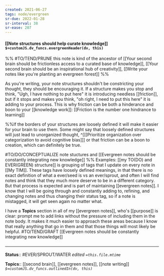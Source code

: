 ```yaml
---
created: 2021-06-27
tags: node/evergreen
sr-due: 2022-01-28
sr-interval: 38
sr-ease: 207
---
```


#### [[Note structures should help curate knowledge]] `$=customJS.dv_funcs.evergreenHeader(dv, this)`
%%
#TO/TEND/PRUNE this note is kind of the ancestor of [[Your second brain should be frictionless access to a curated base of knowledge]], [[Your second brain should be an inspirational hub of creativity]], [[Write your notes like you're planting an evergreen forest]]
%%

As you're writing, your note structures shouldn't be constricting your thought,
they should be encouraging it.
If a structure makes you stop and think, "Ugh, I have nothing to put here" it is introducing needless [[friction]],
but if it stops and makes you think, "oh right, I need to put this here" it is adding to your process.
This is why friction can be both a hinderance and boon to your [[knowledge work]]:
[[Friction is the number one hindrance to learning]]

%%If the borders of your structures are loosely defined it will make it easier for your brain to use them. Some might say that loosely defined structures will just lead to unorganized thought, 
^[[[Prioritize organization over categorization to avoid cognitive bias]]]
or that friction can be a boon to creation,
which can definitely be true.

#TO/DO/CONCEPTUALIZE note stuctures and [[Evergreen notes should be constantly integrating new knowledge]]
%%
Examples:
[[my TO(DO) and EVER(GREEN) structure]] is grouping of tags that I update on every note in [[My TIM]]. These tags have loosely defined meanings, in that there is no exact definition of what a ever/seed is vs an ever/sprout, and often I will find notes and think that they much more deserve to be in a different category. But that process is expected and is part of maintaining [[evergreen notes]]. I know that I will be going through and constantly adding to, refining, and changing notes and thus changing their status tag, so if a note is mistagged, it will get seen again no matter what.

I have a **Topics** section in all of my [[evergreen notes]], who's [[purpose]] is clear: prompt me to add links without the pressure of including them in the note body. It makes it much easier to approach these areas because I know that really anything that go in them and that those things will most likely be helpful. #TO/TEND/GRAFT [[Evergreen notes should be constantly integrating new knowledge]]

### <hr class="footnote"/>

**Status**:: #EVER/SPROUT/WATER 
*edited `=this.file.mtime`*

**Topics**:: [[second brain]], [[evergreen notes]], [[note writing]]
*`$=customJS.dv_funcs.outlinedIn(dv, this)`*

